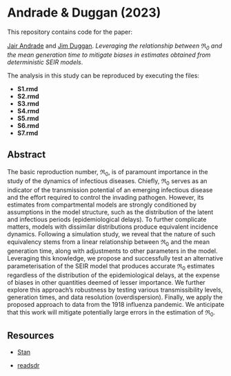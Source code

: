 
# Andrade & Duggan (2023)

This repository contains code for the paper:

[Jair Andrade](https://www.linkedin.com/in/jandraor/) and [Jim
Duggan](https://ie.linkedin.com/in/jduggan). *Leveraging the
relationship between $\Re_0$ and the mean generation time to mitigate
biases in estimates obtained from deterministic SEIR models*.

The analysis in this study can be reproduced by executing the files:

- **S1.rmd**
- **S2.rmd**
- **S3.rmd**
- **S4.rmd**
- **S5.rmd**
- **S6.rmd**
- **S7.rmd**

## Abstract

The basic reproduction number, $\Re_0$, is of paramount importance in
the study of the dynamics of infectious diseases. Chiefly, $\Re_0$
serves as an indicator of the transmission potential of an emerging
infectious disease and the effort required to control the invading
pathogen. However, its estimates from compartmental models are strongly
conditioned by assumptions in the model structure, such as the
distribution of the latent and infectious periods (epidemiological
delays). To further complicate matters, models with dissimilar
distributions produce equivalent incidence dynamics. Following a
simulation study, we reveal that the nature of such equivalency stems
from a linear relationship between $\Re_0$ and the mean generation time,
along with adjustments to other parameters in the model. Leveraging this
knowledge, we propose and successfully test an alternative
parameterisation of the SEIR model that produces accurate $\Re_0$
estimates regardless of the distribution of the epidemiological delays,
at the expense of biases in other quantities deemed of lesser
importance. We further explore this approach’s robustness by testing
various transmissibility levels, generation times, and data resolution
(overdispersion). Finally, we apply the proposed approach to data from
the 1918 influenza pandemic. We anticipate that this work will mitigate
potentially large errors in the estimation of $\Re_0$.

## Resources

- [Stan](https://mc-stan.org/)

- [readsdr](https://github.com/jandraor/readsdr)
